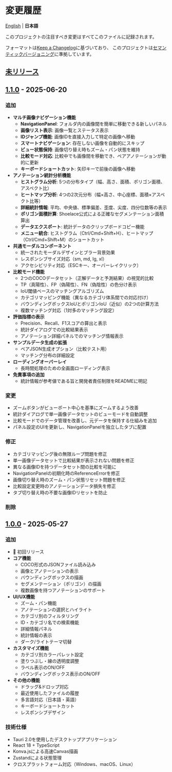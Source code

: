 # 変更履歴

[English](./CHANGELOG.en.md) | **日本語**

このプロジェクトの注目すべき変更はすべてこのファイルに記録されます。

フォーマットは[Keep a Changelog](https://keepachangelog.com/ja/1.0.0/)に基づいており、
このプロジェクトは[セマンティックバージョニング](https://semver.org/lang/ja/)に準拠しています。

## [未リリース]

## [1.1.0] - 2025-06-20

### 追加

- **マルチ画像ナビゲーション機能**
  - **NavigationPanel**: フォルダ内の画像間を簡単に移動できる新しいパネル
  - **画像リスト表示**: 画像一覧とステータス表示
  - **IDジャンプ機能**: 画像IDを直接入力して特定の画像へ移動
  - **スマートナビゲーション**: 存在しない画像を自動的にスキップ
  - **ビュー状態保持**: 画像切り替え時もズーム・パン状態を維持
  - **比較モード対応**: 比較中でも画像間を移動でき、ペアアノテーションが動的に更新
  - **キーボードショートカット**: 矢印キーで前後の画像へ移動
- **アノテーション統計分析機能**
  - **ヒストグラム分析**: 5つの分布タイプ（幅、高さ、面積、ポリゴン面積、アスペクト比）
  - **ヒートマップ分析**: 4つの2次元分布（幅×高さ、中心座標、面積×アスペクト比等）
  - **詳細統計情報**: 平均、中央値、標準偏差、歪度、尖度、四分位数等の表示
  - **ポリゴン面積計算**: Shoelace公式による正確なセグメンテーション面積算出
  - **データエクスポート**: 統計データのクリップボードコピー機能
  - **メニュー統合**: ヒストグラム（Ctrl/Cmd+Shift+H）、ヒートマップ（Ctrl/Cmd+Shift+M）のショートカット
- **共通モーダルコンポーネント**
  - 統一されたモーダルデザインとブラー背景効果
  - レスポンシブサイズ対応（sm, md, lg, xl）
  - アクセシビリティ対応（ESCキー、オーバーレイクリック）
- **比較モード機能**
  - 2つのCOCOデータセット（正解データと予測結果）の視覚的比較
  - TP（真陽性）、FP（偽陽性）、FN（偽陰性）の色分け表示
  - IoU閾値ベースのマッチングアルゴリズム
  - カテゴリマッピング機能（異なるカテゴリ体系間での対応付け）
  - バウンディングボックスIoUとポリゴンIoU（近似）の2つの計算方法
  - 複数マッチング対応（1対多のマッチング設定）
- **評価指標の表示**
  - Precision、Recall、F1スコアの算出と表示
  - 統計ダイアログでの比較結果表示
  - アノテーション詳細パネルでのマッチング情報表示
- **サンプルデータ生成の拡張**
  - ペアJSON生成オプション（比較テスト用）
  - マッチング分布の詳細設定
- **ローディングオーバーレイ**
  - 長時間処理のための全画面ローディング表示
- **免責事項の追加**
  - 統計情報が参考値である旨と開発者責任制限をREADMEに明記

### 変更

- ズームボタンがビューポート中心を基準にズームするよう改善
- 統計ダイアログで単一画像データセットのビューモードを自動調整
- 比較モードでのデータ管理を改善し、元データを保持する仕組みを追加
- パネル設定のUIを更新し、NavigationPanelを独立したタブに配置

### 修正

- カテゴリマッピング後の無限ループ問題を修正
- 単一画像データセットで比較結果が表示されない問題を修正
- 異なる画像IDを持つデータセット間の比較を可能に
- NavigationPanelの初期化時のReferenceErrorを修正
- 画像切り替え時のズーム・パン状態リセット問題を修正
- 比較設定変更時のアノテーションデータ損失を修正
- タブ切り替え時の不要な画像IDリセットを防止

### 削除

## [1.0.0] - 2025-05-27

### 追加

- 🎉 初回リリース
- **コア機能**
  - COCO形式のJSONファイル読み込み
  - 画像とアノテーションの表示
  - バウンディングボックスの描画
  - セグメンテーション（ポリゴン）の描画
  - 複数画像を持つアノテーションのサポート
- **UI/UX機能**
  - ズーム・パン機能
  - アノテーションの選択とハイライト
  - カテゴリ別のフィルタリング
  - ID・カテゴリ名での検索機能
  - 詳細情報パネル
  - 統計情報の表示
  - ダーク/ライトテーマ切替
- **カスタマイズ機能**
  - カテゴリ別カラーパレット設定
  - 塗りつぶし・線の透明度調整
  - ラベル表示のON/OFF
  - バウンディングボックス表示のON/OFF
- **その他の機能**
  - ドラッグ&ドロップ対応
  - 最近使用したファイルの履歴
  - 多言語対応（日本語・英語）
  - キーボードショートカット
  - レスポンシブデザイン

### 技術仕様

- Tauri 2.0を使用したデスクトップアプリケーション
- React 18 + TypeScript
- Konva.jsによる高速Canvas描画
- Zustandによる状態管理
- クロスプラットフォーム対応（Windows、macOS、Linux）

[未リリース]: https://github.com/tact-software/coav/compare/v1.1.0...HEAD
[1.1.0]: https://github.com/tact-software/coav/compare/v1.0.0...v1.1.0
[1.0.0]: https://github.com/tact-software/coav/releases/tag/v1.0.0

